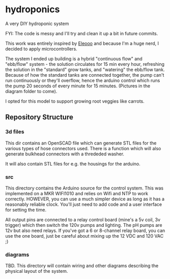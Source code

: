 # hydroponics
A very DIY hydroponic system

FYI: The code is messy and I'll try and clean it up a bit in future commits. 

This work was entirely inspired by [Eleooo]( http://eliooo.com/) and because I'm a huge nerd, I decided to apply microcontrollers. 

The system I ended up building is a hybrid "continuous flow" and "ebb/flow" system - the solution circulates for 15 min every hour, refreshing the solution in the "standard" grow tanks, and "watering" the ebb/flow tank. Because of how the standard tanks are connected together, the pump can't run continuously or they'll overflow, hence the arduino control which runs the pump 20 seconds of every minute for 15 minutes. (Pictures in the diagram folder to come). 

I opted for this model to support growing root veggies like carrots. 


## Repository Structure
### 3d files
This dir contains an OpenSCAD file which can generate STL files for the various types of hose connectors used. There is a function which will also generate bulkhead connectors with a thrededed washer. 

It will also contain STL files for e.g. the housings for the arduino. 

### src
This directory contains the Arduino source for the control system. This was implemented on a MKR WIFI1010 and relies on Wifi and NTP to work correctly. HOWEVER, you can use a much simpler device as long as it has a reasonably reliable clock. You'll just need to add code and a user interface for setting the time. 

All output pins are connected to a relay control board (mine's a 5v coil, 3v trigger) which then switch the 120v pumps and lighting. The pH pumps are 12v but also need relays. If you've got a 6 or 8-channel relay board, you can use the one board, just be careful about mixing up the 12 VDC and 120 VAC ;) 

### diagrams
TBD. This directory will contain wiring and other diagrams describing the physical layout of the system. 